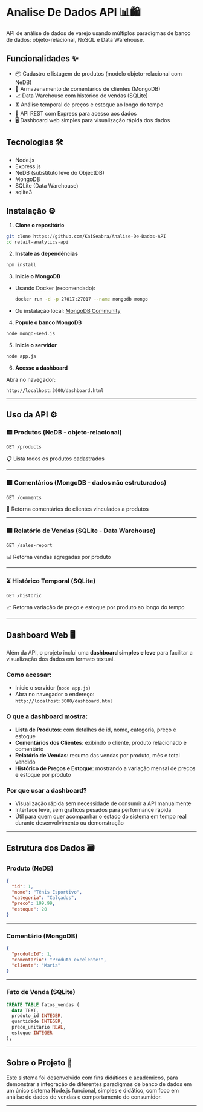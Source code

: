 # Analise De Dados API 📊🛍️

API de análise de dados de varejo usando múltiplos paradigmas de banco de dados: objeto-relacional, NoSQL e Data Warehouse.

## Funcionalidades ✨

* 📦 Cadastro e listagem de produtos (modelo objeto-relacional com NeDB)  
* 💬 Armazenamento de comentários de clientes (MongoDB)  
* 📈 Data Warehouse com histórico de vendas (SQLite)  
* ⏳ Análise temporal de preços e estoque ao longo do tempo  
* 🔗 API REST com Express para acesso aos dados  
* 🖥️ Dashboard web simples para visualização rápida dos dados  

## Tecnologias 🛠️

* Node.js  
* Express.js  
* NeDB (substituto leve do ObjectDB)  
* MongoDB  
* SQLite (Data Warehouse)  
* sqlite3  

## Instalação ⚙️

1. **Clone o repositório**

```bash
git clone https://github.com/KaiSeabra/Analise-De-Dados-API
cd retail-analytics-api
```

2. **Instale as dependências**

```bash
npm install
```

3. **Inicie o MongoDB**

* Usando Docker (recomendado):

  ```bash
  docker run -d -p 27017:27017 --name mongodb mongo
  ```

* Ou instalação local: [MongoDB Community](https://www.mongodb.com/try/download/community)

4. **Popule o banco MongoDB**

```bash
node mongo-seed.js
```

5. **Inicie o servidor**

```bash
node app.js
```

6. **Acesse a dashboard**

Abra no navegador:

```
http://localhost:3000/dashboard.html
```

---

## Uso da API ⚙️

### 🟨 Produtos (NeDB - objeto-relacional)

```http
GET /products
```

📋 Lista todos os produtos cadastrados

---

### 🟪 Comentários (MongoDB - dados não estruturados)

```http
GET /comments
```

💬 Retorna comentários de clientes vinculados a produtos

---

### 🟦 Relatório de Vendas (SQLite - Data Warehouse)

```http
GET /sales-report
```

📊 Retorna vendas agregadas por produto

---

### ⏳ Histórico Temporal (SQLite)

```http
GET /historic
```

📈 Retorna variação de preço e estoque por produto ao longo do tempo

---

## Dashboard Web 🖥️

Além da API, o projeto inclui uma **dashboard simples e leve** para facilitar a visualização dos dados em formato textual.

### Como acessar:

- Inicie o servidor (`node app.js`)
- Abra no navegador o endereço:  
  `http://localhost:3000/dashboard.html`

### O que a dashboard mostra:

- **Lista de Produtos**: com detalhes de id, nome, categoria, preço e estoque  
- **Comentários dos Clientes**: exibindo o cliente, produto relacionado e comentário  
- **Relatório de Vendas**: resumo das vendas por produto, mês e total vendido  
- **Histórico de Preços e Estoque**: mostrando a variação mensal de preços e estoque por produto

### Por que usar a dashboard?

- Visualização rápida sem necessidade de consumir a API manualmente  
- Interface leve, sem gráficos pesados para performance rápida  
- Útil para quem quer acompanhar o estado do sistema em tempo real durante desenvolvimento ou demonstração  

---

## Estrutura dos Dados 🗃️

### Produto (NeDB)

```json
{
  "id": 1,
  "nome": "Tênis Esportivo",
  "categoria": "Calçados",
  "preco": 199.99,
  "estoque": 20
}
```

---

### Comentário (MongoDB)

```json
{
  "produtoId": 1,
  "comentario": "Produto excelente!",
  "cliente": "Maria"
}
```

---

### Fato de Venda (SQLite)

```sql
CREATE TABLE fatos_vendas (
  data TEXT,
  produto_id INTEGER,
  quantidade INTEGER,
  preco_unitario REAL,
  estoque INTEGER
);
```

---

## Sobre o Projeto 📘

Este sistema foi desenvolvido com fins didáticos e acadêmicos, para demonstrar a integração de diferentes paradigmas de banco de dados em um único sistema Node.js funcional, simples e didático, com foco em análise de dados de vendas e comportamento do consumidor.

---
